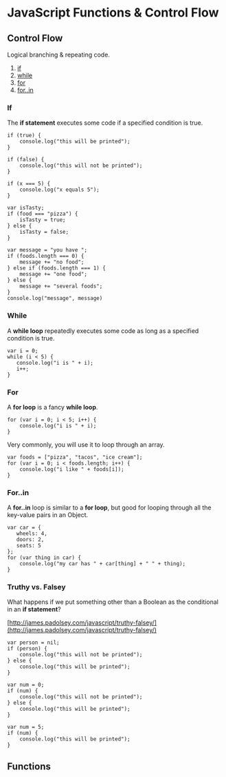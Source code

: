 JavaScript Functions & Control Flow
===================================

Control Flow
------------

Logical branching & repeating code.

1. [if](https://developer.mozilla.org/en-US/docs/Web/JavaScript/Reference/Statements/if...else)
2. [while](https://developer.mozilla.org/en-US/docs/Web/JavaScript/Reference/Statements/while)
3. [for](https://developer.mozilla.org/en-US/docs/Web/JavaScript/Reference/Statements/for)
4. [for..in](https://developer.mozilla.org/en-US/docs/Web/JavaScript/Reference/Statements/for...in)

### If ###

The **if statement** executes some code if a specified condition is true.

```
if (true) {
    console.log("this will be printed");
}
```

```
if (false) {
    console.log("this will not be printed");
}
```

```
if (x === 5) {
    console.log("x equals 5");
}
```

```
var isTasty;
if (food === "pizza") {
    isTasty = true;
} else {
    isTasty = false;
}
```

```
var message = "you have ";
if (foods.length === 0) {
    message += "no food";
} else if (foods.length === 1) {
    message += "one food";
} else {
    message += "several foods";
}
console.log("message", message)
```

### While ###

A **while loop** repeatedly executes some code as long as a specified
condition is true.

```
var i = 0;
while (i < 5) {
   console.log("i is " + i);
   i++;
}
```

### For ###

A **for loop** is a fancy **while loop**.

```
for (var i = 0; i < 5; i++) {
    console.log("i is " + i);
}
```

Very commonly, you will use it to loop through an array.

```
var foods = ["pizza", "tacos", "ice cream"];
for (var i = 0; i < foods.length; i++) {
    console.log("i like " + foods[i]);
}
```

### For..in ###

A **for..in** loop is similar to a **for loop**, but good for looping
through all the key-value pairs in an Object.

```
var car = {
   wheels: 4,
   doors: 2,
   seats: 5
};
for (var thing in car) {
    console.log("my car has " + car[thing] + " " + thing);
}
```

### Truthy vs. Falsey

What happens if we put something other than a Boolean as the conditional
in an **if statement**?

[http://james.padolsey.com/javascript/truthy-falsey/](http://james.padolsey.com/javascript/truthy-falsey/)

```
var person = nil;
if (person) {
    console.log("this will not be printed");
} else {
    console.log("this will be printed");
}
```

```
var num = 0;
if (num) {
    console.log("this will not be printed");
} else {
    console.log("this will be printed");
}
```

```
var num = 5;
if (num) {
    console.log("this will be printed");
}
```

Functions
---------

















